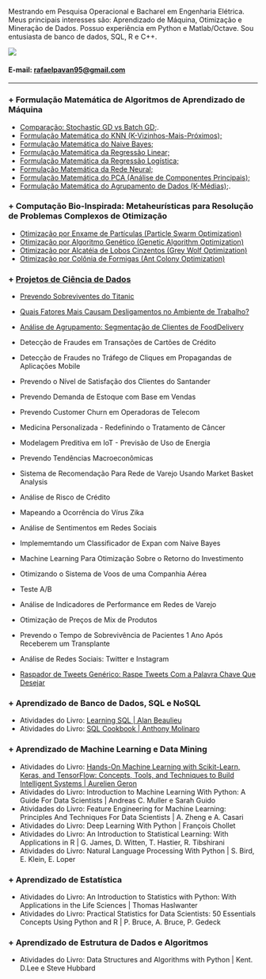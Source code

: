 Mestrando em Pesquisa Operacional e Bacharel em Engenharia Elétrica. Meus principais interesses são: Aprendizado de Máquina, Otimização e Mineração de Dados. Possuo experiência em Python e Matlab/Octave. Sou entusiasta de banco de dados, SQL, R e C++.

[<img src="https://img.shields.io/badge/linkedin-%230077B5.svg?&style=for-the-badge&logo=linkedin&logoColor=white" />](https://www.linkedin.com/in/engrafaelpavan/) 

#### E-mail: rafaelpavan95@gmail.com

_______________________________

### + Formulação Matemática de Algoritmos de Aprendizado de Máquina

- [Comparação: Stochastic GD vs Batch GD;](https://nbviewer.jupyter.org/github/rafaelpavan95/MSc_MachineLearning_DataMining/blob/main/Gradient.ipynb).
- [Formulação Matemática do KNN (K-Vizinhos-Mais-Próximos);](https://nbviewer.jupyter.org/github/rafaelpavan95/MSc_MachineLearning_DataMining/blob/main/KNN_FROM_SCRATCH.ipynb)
- [Formulação Matemática do Naive Bayes;](https://nbviewer.jupyter.org/github/rafaelpavan95/MSc_MachineLearning_DataMining/blob/main/NAIVE_BAYES_FROM_SCRATCH.ipynb)
- [Formulação Matemática da Regressão Linear;](https://nbviewer.jupyter.org/github/rafaelpavan95/MSc_MachineLearning_DataMining/blob/main/LINEAR_REGRESSION_FROM_SCRATCH.ipynb)
- [Formulação Matemática da Regressão Logística;](https://nbviewer.jupyter.org/github/rafaelpavan95/MSc_MachineLearning_DataMining/blob/main/LOGISTIC_REGRESSION_FROM_SCRATCH.ipynb)
- [Formulação Matemática da Rede Neural;](https://nbviewer.jupyter.org/github/rafaelpavan95/MSc_MachineLearning_DataMining/blob/main/NN_FROM_SCRATCH.ipynb)
- [Formulação Matemática do PCA (Análise de Componentes Principais);](https://nbviewer.jupyter.org/github/rafaelpavan95/MSc_MachineLearning_DataMining/blob/main/PCA_FROM_SCRATCH.ipynb)
- [Formulação Matemática do Agrupamento de Dados (K-Médias);](https://nbviewer.jupyter.org/github/rafaelpavan95/MSc_MachineLearning_DataMining/blob/main/KMEANS_FROM_SCRATCH.ipynb).

### + Computação Bio-Inspirada: Metaheurísticas para Resolução de Problemas Complexos de Otimização

- [Otimização por Enxame de Partículas (Particle Swarm Optimization)](https://github.com/rafaelpavan95/Metaheuristic_Optimization)
- [Otimização por Algoritmo Genético (Genetic Algorithm Optimization)](https://github.com/rafaelpavan95/Metaheuristic_Optimization)
- [Otimização por Alcatéia de Lobos Cinzentos (Grey Wolf Optimization)](https://github.com/rafaelpavan95/Metaheuristic_Optimization)
- [Otimização por Colônia de Formigas (Ant Colony Optimization)](https://github.com/rafaelpavan95/Metaheuristic_Optimization)


### + [Projetos de Ciência de Dados](https://github.com/rafaelpavan95/DataScience)


- [Prevendo Sobreviventes do Titanic](https://github.com/rafaelpavan95/DataScience/blob/master/Titanic.ipynb)

- [Quais Fatores Mais Causam Desligamentos no Ambiente de Trabalho?](https://github.com/rafaelpavan95/DataScience/blob/master/RH_Analytics.ipynb) 

- [Análise de Agrupamento: Segmentação de Clientes de FoodDelivery](https://github.com/rafaelpavan95/DataScience/blob/master/food_segmentation.ipynb)

- Detecção de Fraudes em Transações de Cartões de Crédito 

- Detecção de Fraudes no Tráfego de Cliques em Propagandas de Aplicações Mobile 

- Prevendo o Nível de Satisfação dos Clientes do Santander

- Prevendo Demanda de Estoque com Base em Vendas

- Prevendo Customer Churn em Operadoras de Telecom

- Medicina Personalizada - Redefinindo o Tratamento de Câncer

- Modelagem Preditiva em IoT - Previsão de Uso de Energia

- Prevendo Tendências Macroeconômicas

- Sistema de Recomendação Para Rede de Varejo Usando Market Basket Analysis

- Análise de Risco de Crédito
 
- Mapeando a Ocorrência do Vírus Zika

- Análise de Sentimentos em Redes Sociais

- Implememtando um Classificador de Expan com Naive Bayes

- Machine Learning Para Otimização Sobre o Retorno do Investimento

- Otimizando o Sistema de Voos de uma Companhia Aérea

- Teste A/B

- Análise de Indicadores de Performance em Redes de Varejo

- Otimização de Preços de Mix de Produtos
                                  
- Prevendo o Tempo de Sobrevivência de Pacientes 1 Ano Após Receberem um Transplante 

- Análise de Redes Sociais: Twitter e Instagram

- [Raspador de Tweets Genérico: Raspe Tweets Com a Palavra Chave Que Desejar](https://github.com/rafaelpavan95/DataScience/blob/master/Twitter_Scraper.ipynb) 


### + Aprendizado de Banco de Dados, SQL e NoSQL

- Atividades do Livro: [Learning SQL | Alan Beaulieu](https://github.com/rafaelpavan95/Learning_SQL)
- Atividades do Livro: [SQL Cookbook | Anthony Molinaro](https://github.com/rafaelpavan95/SQL_Cookbook)

### + Aprendizado de Machine Learning e Data Mining

- Atividades do Livro: [Hands-On Machine Learning with Scikit-Learn, Keras, and TensorFlow: Concepts, Tools, and Techniques to Build Intelligent Systems | Aurelien Geron](https://github.com/rafaelpavan95/Hands_On_Machine_Learning)
- Atividades do Livro: Introduction to Machine Learning With Python: A Guide For Data Scientists | Andreas C. Muller e Sarah Guido
- Atividades do Livro: Feature Engineering for Machine Learning: Principles And Techniques For Data Scientists | A. Zheng e A. Casari
- Atividades do Livro: Deep Learning With Python | François Chollet
- Atividades do Livro: An Introduction to Statistical Learning: With Applications in R | G. James, D. Witten, T. Hastier, R. Tibshirani
- Atividades do Livro: Natural Language Processing With Python | S. Bird, E. Klein, E. Loper
 
### + Aprendizado de Estatística

- Atividades do Livro: An Introduction to Statistics with Python: With Applications in the Life Sciences | Thomas Haslwanter
- Atividades do Livro: Practical Statistics for Data Scientists: 50 Essentials Concepts Using Python and R | P. Bruce, A. Bruce, P. Gedeck

### + Aprendizado de Estrutura de Dados e Algoritmos

- Atividades do Livro: Data Structures and Algorithms with Python | Kent. D.Lee e Steve Hubbard

